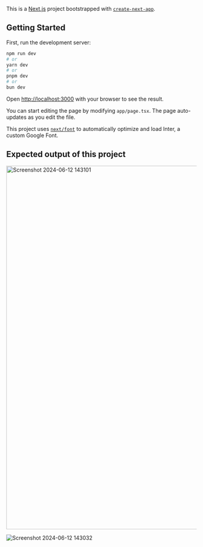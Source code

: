 This is a [Next.js](https://nextjs.org/) project bootstrapped with [`create-next-app`](https://github.com/vercel/next.js/tree/canary/packages/create-next-app).

## Getting Started

First, run the development server:

```bash
npm run dev
# or
yarn dev
# or
pnpm dev
# or
bun dev
```

Open [http://localhost:3000](http://localhost:3000) with your browser to see the result.

You can start editing the page by modifying `app/page.tsx`. The page auto-updates as you edit the file.

This project uses [`next/font`](https://nextjs.org/docs/basic-features/font-optimization) to automatically optimize and load Inter, a custom Google Font.

## Expected output of this project
<img width="959" alt="Screenshot 2024-06-12 143101" src="https://github.com/karunamahat/simpleprediction/assets/155524862/1b1f49fd-e83c-4e2e-9190-c6b9c6a49596">

![Screenshot 2024-06-12 143032](https://github.com/karunamahat/simpleprediction/assets/155524862/93d20758-4de5-4396-9958-d48c1ea07cb1)



